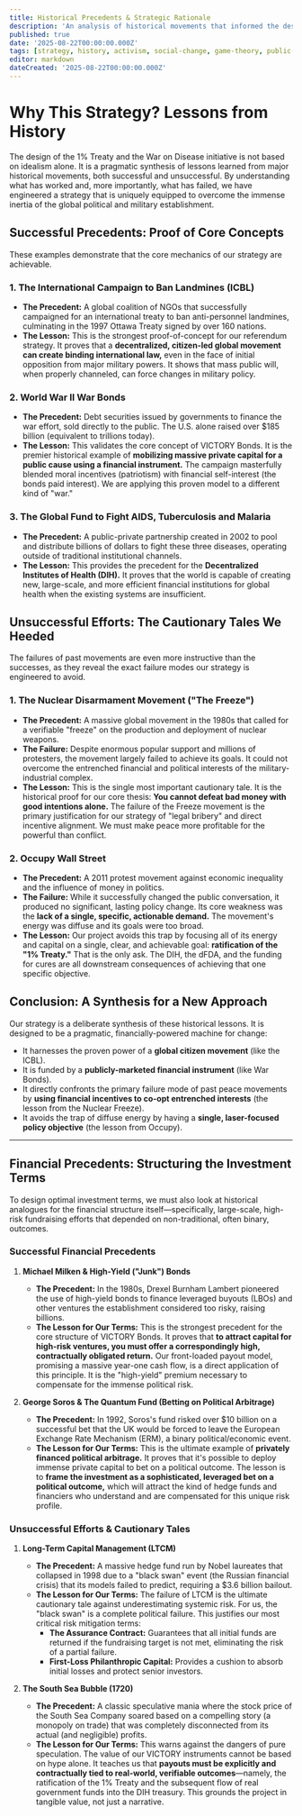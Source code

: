 ```yaml
---
title: Historical Precedents & Strategic Rationale
description: 'An analysis of historical movements that informed the design of the 1% Treaty, synthesizing lessons from both successful and unsuccessful campaigns to create a pragmatic, financially-powered strategy for change.'
published: true
date: '2025-08-22T00:00:00.000Z'
tags: [strategy, history, activism, social-change, game-theory, public-choice]
editor: markdown
dateCreated: '2025-08-22T00:00:00.000Z'
---
```


# Why This Strategy? Lessons from History

The design of the 1% Treaty and the War on Disease initiative is not based on idealism alone. It is a pragmatic synthesis of lessons learned from major historical movements, both successful and unsuccessful. By understanding what has worked and, more importantly, what has failed, we have engineered a strategy that is uniquely equipped to overcome the immense inertia of the global political and military establishment.

## Successful Precedents: Proof of Core Concepts

These examples demonstrate that the core mechanics of our strategy are achievable.

### 1. The International Campaign to Ban Landmines (ICBL)

*   **The Precedent:** A global coalition of NGOs that successfully campaigned for an international treaty to ban anti-personnel landmines, culminating in the 1997 Ottawa Treaty signed by over 160 nations.
*   **The Lesson:** This is the strongest proof-of-concept for our referendum strategy. It proves that a **decentralized, citizen-led global movement can create binding international law,** even in the face of initial opposition from major military powers. It shows that mass public will, when properly channeled, can force changes in military policy.

### 2. World War II War Bonds

*   **The Precedent:** Debt securities issued by governments to finance the war effort, sold directly to the public. The U.S. alone raised over \$185 billion (equivalent to trillions today).
*   **The Lesson:** This validates the core concept of VICTORY Bonds. It is the premier historical example of **mobilizing massive private capital for a public cause using a financial instrument.** The campaign masterfully blended moral incentives (patriotism) with financial self-interest (the bonds paid interest). We are applying this proven model to a different kind of "war."

### 3. The Global Fund to Fight AIDS, Tuberculosis and Malaria

*   **The Precedent:** A public-private partnership created in 2002 to pool and distribute billions of dollars to fight these three diseases, operating outside of traditional institutional channels.
*   **The Lesson:** This provides the precedent for the **Decentralized Institutes of Health (DIH).** It proves that the world is capable of creating new, large-scale, and more efficient financial institutions for global health when the existing systems are insufficient.

## Unsuccessful Efforts: The Cautionary Tales We Heeded

The failures of past movements are even more instructive than the successes, as they reveal the exact failure modes our strategy is engineered to avoid.

### 1. The Nuclear Disarmament Movement ("The Freeze")

*   **The Precedent:** A massive global movement in the 1980s that called for a verifiable "freeze" on the production and deployment of nuclear weapons.
*   **The Failure:** Despite enormous popular support and millions of protesters, the movement largely failed to achieve its goals. It could not overcome the entrenched financial and political interests of the military-industrial complex.
*   **The Lesson:** This is the single most important cautionary tale. It is the historical proof for our core thesis: **You cannot defeat bad money with good intentions alone.** The failure of the Freeze movement is the primary justification for our strategy of "legal bribery" and direct incentive alignment. We must make peace more profitable for the powerful than conflict.

### 2. Occupy Wall Street

*   **The Precedent:** A 2011 protest movement against economic inequality and the influence of money in politics.
*   **The Failure:** While it successfully changed the public conversation, it produced no significant, lasting policy change. Its core weakness was the **lack of a single, specific, actionable demand.** The movement's energy was diffuse and its goals were too broad.
*   **The Lesson:** Our project avoids this trap by focusing all of its energy and capital on a single, clear, and achievable goal: **ratification of the "1% Treaty."** That is the only ask. The DIH, the dFDA, and the funding for cures are all downstream consequences of achieving that one specific objective.

## Conclusion: A Synthesis for a New Approach

Our strategy is a deliberate synthesis of these historical lessons. It is designed to be a pragmatic, financially-powered machine for change:
*   It harnesses the proven power of a **global citizen movement** (like the ICBL).
*   It is funded by a **publicly-marketed financial instrument** (like War Bonds).
*   It directly confronts the primary failure mode of past peace movements by **using financial incentives to co-opt entrenched interests** (the lesson from the Nuclear Freeze).
*   It avoids the trap of diffuse energy by having a **single, laser-focused policy objective** (the lesson from Occupy).

---

## Financial Precedents: Structuring the Investment Terms

To design optimal investment terms, we must also look at historical analogues for the financial structure itself—specifically, large-scale, high-risk fundraising efforts that depended on non-traditional, often binary, outcomes.

### Successful Financial Precedents

1.  **Michael Milken & High-Yield ("Junk") Bonds**
    *   **The Precedent:** In the 1980s, Drexel Burnham Lambert pioneered the use of high-yield bonds to finance leveraged buyouts (LBOs) and other ventures the establishment considered too risky, raising billions.
    *   **The Lesson for Our Terms:** This is the strongest precedent for the core structure of VICTORY Bonds. It proves that **to attract capital for high-risk ventures, you must offer a correspondingly high, contractually obligated return.** Our front-loaded payout model, promising a massive year-one cash flow, is a direct application of this principle. It is the "high-yield" premium necessary to compensate for the immense political risk.

2.  **George Soros & The Quantum Fund (Betting on Political Arbitrage)**
    *   **The Precedent:** In 1992, Soros's fund risked over $10 billion on a successful bet that the UK would be forced to leave the European Exchange Rate Mechanism (ERM), a binary political/economic event.
    *   **The Lesson for Our Terms:** This is the ultimate example of **privately financed political arbitrage.** It proves that it's possible to deploy immense private capital to bet on a political outcome. The lesson is to **frame the investment as a sophisticated, leveraged bet on a political outcome,** which will attract the kind of hedge funds and financiers who understand and are compensated for this unique risk profile.

### Unsuccessful Efforts & Cautionary Tales

1.  **Long-Term Capital Management (LTCM)**
    *   **The Precedent:** A massive hedge fund run by Nobel laureates that collapsed in 1998 due to a "black swan" event (the Russian financial crisis) that its models failed to predict, requiring a $3.6 billion bailout.
    *   **The Lesson for Our Terms:** The failure of LTCM is the ultimate cautionary tale against underestimating systemic risk. For us, the "black swan" is a complete political failure. This justifies our most critical risk mitigation terms:
        *   **The Assurance Contract:** Guarantees that all initial funds are returned if the fundraising target is not met, eliminating the risk of a partial failure.
        *   **First-Loss Philanthropic Capital:** Provides a cushion to absorb initial losses and protect senior investors.

2.  **The South Sea Bubble (1720)**
    *   **The Precedent:** A classic speculative mania where the stock price of the South Sea Company soared based on a compelling story (a monopoly on trade) that was completely disconnected from its actual (and negligible) profits.
    *   **The Lesson for Our Terms:** This warns against the dangers of pure speculation. The value of our VICTORY instruments cannot be based on hype alone. It teaches us that **payouts must be explicitly and contractually tied to real-world, verifiable outcomes**—namely, the ratification of the 1% Treaty and the subsequent flow of real government funds into the DIH treasury. This grounds the project in tangible value, not just a narrative.
